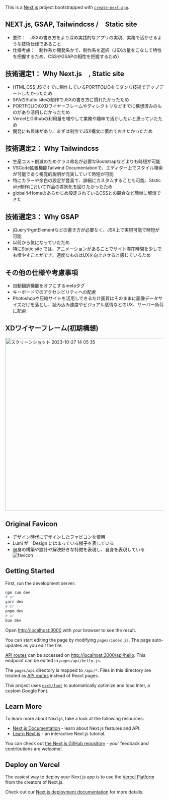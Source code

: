 This is a [Next.js](https://nextjs.org/) project bootstrapped with [`create-next-app`](https://github.com/vercel/next.js/tree/canary/packages/create-next-app).

## NEXT.js, GSAP, Tailwindcss /　Static site
- 要件：　JSXの書き方をより深め実践的なアプリの実現、実務で活かせるような技術仕様であること
- 仕様考慮：　制作系か開発系かで、制作系を選択（JSXの量をこなして特性を把握するため、CSSやGSAPの相性を把握するため）
  
## 技術選定1： Why Next.js　, Static site
- HTML,CSS,JSですでに制作しているPORTFOLIOをモダンな技術でアップデートしたかったため
- SPAのStatic siteの制作でJSXの書き方に慣れたかったため
- PORTFOLIOのXDワイヤーフレームやディレクトリなどすでに構想済みのものがあり活用したかったため
- VercelとGithubの利用量を増やして業務や趣味で活かしたいと思っていたため
- 開発にも興味があり、まずは制作でJSX構文に慣れておきたかったため

## 技術選定2： Why Tailwindcss
- 生産コスト削減のためクラス命名が必要なBootstrapなどよりも時短が可能
- VSCode拡張機能Tailwind Documentationで、エディター上でスタイル検索が可能であり視覚的説明が充実していて時短が可能
- 特にカラーや余白の設定が豊富で、詳細にカスタムすることも可能、Static site制作において作品の差別化を図りたかったため
- globalやHomeのあらかじめ設定されているCSSとの競合など簡単に解消できた

## 技術選定3： Why GSAP
- jQueryやgetElementなどの書き方が必要なく、JSX上で実現可能で時短が可能
- 以前から気になっていたため
- 特にStatic site では、アニメーションがあることでサイト滞在時間を少しでも増やすことができ、適度なものはUXを向上させると感じているため

## その他の仕様や考慮事項
- 自動翻訳機能をオフにするmetaタグ
- キーボードでのアクセシビリティへの配慮
- Photoshopや圧縮サイトを活用しできるだけ画質はそのままに画像データサイズだけを落とし、読み込み速度やビジュアル感情などのUX、サーバー負荷に配慮

## XDワイヤーフレーム(初期構想)
<img width="548" alt="スクリーンショット 2023-10-27 14 05 35" src="https://github.com/lumijoe/next_testocober/assets/118164717/63fc195a-cfe5-4c65-b4d1-79d68ad2b819">

## Original Favicon
- デザイン時代にデザインしたファビコンを使用
- Lumi が　Design にはまっている様子を表している
- 自身の構築や設計や解決好きな特徴を表現し、自身を表現している
![favicon](https://github.com/lumijoe/next_testocober/assets/118164717/0d69128c-faaf-40de-b18a-a836247457fa)


  
## Getting Started

First, run the development server:

```bash
npm run dev
# or
yarn dev
# or
pnpm dev
# or
bun dev
```

Open [http://localhost:3000](http://localhost:3000) with your browser to see the result.

You can start editing the page by modifying `pages/index.js`. The page auto-updates as you edit the file.

[API routes](https://nextjs.org/docs/api-routes/introduction) can be accessed on [http://localhost:3000/api/hello](http://localhost:3000/api/hello). This endpoint can be edited in `pages/api/hello.js`.

The `pages/api` directory is mapped to `/api/*`. Files in this directory are treated as [API routes](https://nextjs.org/docs/api-routes/introduction) instead of React pages.

This project uses [`next/font`](https://nextjs.org/docs/basic-features/font-optimization) to automatically optimize and load Inter, a custom Google Font.

## Learn More

To learn more about Next.js, take a look at the following resources:

- [Next.js Documentation](https://nextjs.org/docs) - learn about Next.js features and API.
- [Learn Next.js](https://nextjs.org/learn) - an interactive Next.js tutorial.

You can check out [the Next.js GitHub repository](https://github.com/vercel/next.js/) - your feedback and contributions are welcome!

## Deploy on Vercel

The easiest way to deploy your Next.js app is to use the [Vercel Platform](https://vercel.com/new?utm_medium=default-template&filter=next.js&utm_source=create-next-app&utm_campaign=create-next-app-readme) from the creators of Next.js.

Check out our [Next.js deployment documentation](https://nextjs.org/docs/deployment) for more details.
